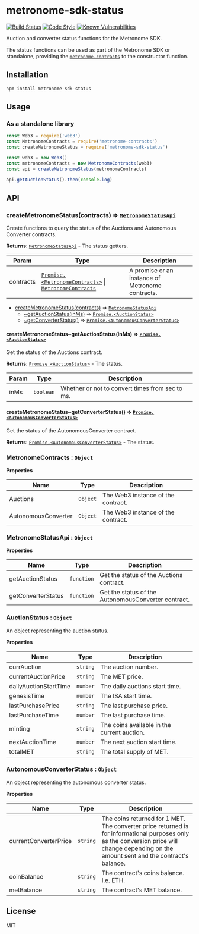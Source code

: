 # metronome-sdk-status

[![Build Status](https://travis-ci.com/autonomoussoftware/metronome-sdk-status.svg?branch=master)](https://travis-ci.com/autonomoussoftware/metronome-sdk-status)
[![Code Style](https://img.shields.io/badge/code%20style-bloq-0063a6.svg)](https://github.com/bloq/eslint-config-bloq)
[![Known Vulnerabilities](https://snyk.io/test/github/autonomoussoftware/metronome-sdk-status/badge.svg?targetFile=package.json)](https://snyk.io/test/github/autonomoussoftware/metronome-sdk-status?targetFile=package.json)

Auction and converter status functions for the Metronome SDK.

The status functions can be used as part of the Metronome SDK or standalone, providing the [`metronome-contracts`](https://github.com/autonomoussoftware/metronome-contracts-js) to the constructor function.

## Installation

```shell
npm install metronome-sdk-status
```

## Usage

### As a standalone library

```js
const Web3 = require('web3')
const MetronomeContracts = require('metronome-contracts')
const createMetronomeStatus = require('metronome-sdk-status')

const web3 = new Web3()
const metronomeContracts = new MetronomeContracts(web3)
const api = createMetronomeStatus(metronomeContracts)

api.getAuctionStatus().then(console.log)
```

## API

<a name="createMetronomeStatus"></a>

### createMetronomeStatus(contracts) ⇒ [<code>MetronomeStatusApi</code>](#MetronomeStatusApi)

Create functions to query the status of the Auctions and Autonomous Converter
contracts.

**Returns**: [<code>MetronomeStatusApi</code>](#MetronomeStatusApi) - The status getters.

| Param     | Type                                                                                                                             | Description                                      |
| --------- | -------------------------------------------------------------------------------------------------------------------------------- | ------------------------------------------------ |
| contracts | [<code>Promise.&lt;MetronomeContracts&gt;</code>](#MetronomeContracts) \| [<code>MetronomeContracts</code>](#MetronomeContracts) | A promise or an instance of Metronome contracts. |

- [createMetronomeStatus(contracts)](#createMetronomeStatus) ⇒ [<code>MetronomeStatusApi</code>](#MetronomeStatusApi)
  - [~getAuctionStatus(inMs)](#createMetronomeStatus..getAuctionStatus) ⇒ [<code>Promise.&lt;AuctionStatus&gt;</code>](#AuctionStatus)
  - [~getConverterStatus()](#createMetronomeStatus..getConverterStatus) ⇒ [<code>Promise.&lt;AutonomousConverterStatus&gt;</code>](#AutonomousConverterStatus)

<a name="createMetronomeStatus..getAuctionStatus"></a>

#### createMetronomeStatus~getAuctionStatus(inMs) ⇒ [<code>Promise.&lt;AuctionStatus&gt;</code>](#AuctionStatus)

Get the status of the Auctions contract.

**Returns**: [<code>Promise.&lt;AuctionStatus&gt;</code>](#AuctionStatus) - The status.

| Param | Type                 | Description                                     |
| ----- | -------------------- | ----------------------------------------------- |
| inMs  | <code>boolean</code> | Whether or not to convert times from sec to ms. |

<a name="createMetronomeStatus..getConverterStatus"></a>

#### createMetronomeStatus~getConverterStatus() ⇒ [<code>Promise.&lt;AutonomousConverterStatus&gt;</code>](#AutonomousConverterStatus)

Get the status of the AutonomousConverter contract.

**Returns**: [<code>Promise.&lt;AutonomousConverterStatus&gt;</code>](#AutonomousConverterStatus) - The status.  
<a name="MetronomeContracts"></a>

### MetronomeContracts : <code>Object</code>

**Properties**

| Name                | Type                | Description                        |
| ------------------- | ------------------- | ---------------------------------- |
| Auctions            | <code>Object</code> | The Web3 instance of the contract. |
| AutonomousConverter | <code>Object</code> | The Web3 instance of the contract. |

<a name="MetronomeStatusApi"></a>

### MetronomeStatusApi : <code>Object</code>

**Properties**

| Name               | Type                  | Description                                         |
| ------------------ | --------------------- | --------------------------------------------------- |
| getAuctionStatus   | <code>function</code> | Get the status of the Auctions contract.            |
| getConverterStatus | <code>function</code> | Get the status of the AutonomousConverter contract. |

<a name="AuctionStatus"></a>

### AuctionStatus : <code>Object</code>

An object representing the auction status.

**Properties**

| Name                  | Type                | Description                                 |
| --------------------- | ------------------- | ------------------------------------------- |
| currAuction           | <code>string</code> | The auction number.                         |
| currentAuctionPrice   | <code>string</code> | The MET price.                              |
| dailyAuctionStartTime | <code>number</code> | The daily auctions start time.              |
| genesisTime           | <code>number</code> | The ISA start time.                         |
| lastPurchasePrice     | <code>string</code> | The last purchase price.                    |
| lastPurchaseTime      | <code>number</code> | The last purchase time.                     |
| minting               | <code>string</code> | The coins available in the current auction. |
| nextAuctionTime       | <code>number</code> | The next auction start time.                |
| totalMET              | <code>string</code> | The total supply of MET.                    |

<a name="AutonomousConverterStatus"></a>

### AutonomousConverterStatus : <code>Object</code>

An object representing the autonomous converter status.

**Properties**

| Name                  | Type                | Description                                                                                                                                                                                |
| --------------------- | ------------------- | ------------------------------------------------------------------------------------------------------------------------------------------------------------------------------------------ |
| currentConverterPrice | <code>string</code> | The coins returned for 1 MET. The converter price returned is for informational purposes only as the conversion price will change depending on the amount sent and the contract's balance. |
| coinBalance           | <code>string</code> | The contract's coins balance. I.e. ETH.                                                                                                                                                    |
| metBalance            | <code>string</code> | The contract's MET balance.                                                                                                                                                                |

## License

MIT
